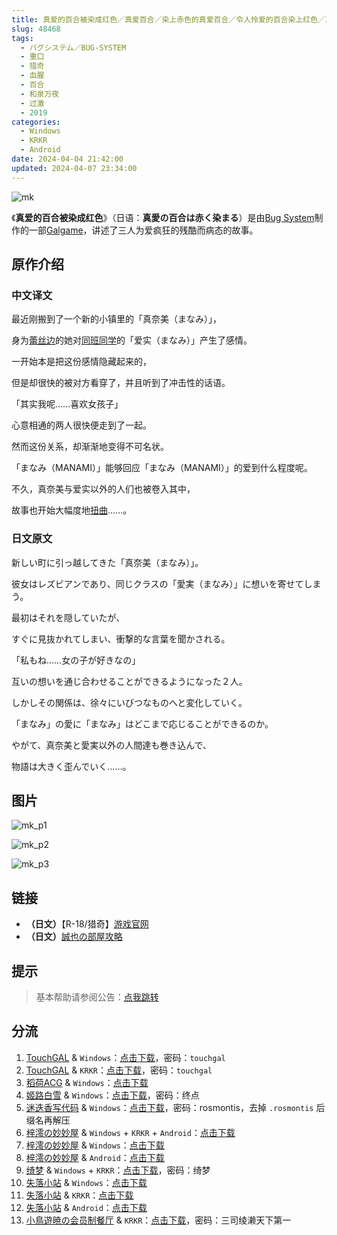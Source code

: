 ```yaml
---
title: 真爱的百合被染成红色／真爱百合／染上赤色的真爱百合／令人怜爱的百合染上红色／真愛の百合は赤く染まる
slug: 48468
tags:
  - バグシステム／BUG-SYSTEM
  - 重口
  - 猎奇
  - 血腥
  - 百合
  - 和泉万夜
  - 过激
  - 2019
categories:
  - Windows
  - KRKR
  - Android
date: 2024-04-04 21:42:00
updated: 2024-04-07 23:34:00
---
```


![mk](https://static.saop.cc/vns/img/mk.webp)

《**真爱的百合被染成红色**》（日语：**真愛の百合は赤く染まる**）是由[Bug System](https://zh.moegirl.org.cn/Bug_System)制作的一部[Galgame](https://zh.moegirl.org.cn/Galgame)，讲述了三人为爱疯狂的残酷而病态的故事。

<!-- more -->

## 原作介绍

### 中文译文

最近刚搬到了一个新的小镇里的「真奈美（まなみ）」，

身为[蕾丝边](https://zh.moegirl.org.cn/百合(萌属性))的她对[同班同学](https://zh.moegirl.org.cn/同班同学)的「爱实（まなみ）」产生了感情。

一开始本是把这份感情隐藏起来的，

但是却很快的被对方看穿了，并且听到了冲击性的话语。

「其实我呢……喜欢女孩子」

心意相通的两人很快便走到了一起。

然而这份关系，却渐渐地变得不可名状。

「まなみ（MANAMI）」能够回应「まなみ（MANAMI）」的爱到什么程度呢。

不久，真奈美与爱实以外的人们也被卷入其中，

故事也开始大幅度地[扭曲](https://zh.moegirl.org.cn/扭曲)……。

### 日文原文

新しい町に引っ越してきた「真奈美（まなみ）」。

彼女はレズビアンであり、同じクラスの「愛実（まなみ）」に想いを寄せてしまう。

最初はそれを隠していたが、

すぐに見抜かれてしまい、衝撃的な言葉を聞かされる。

「私もね……女の子が好きなの」

互いの想いを通じ合わせることができるようになった２人。

しかしその関係は、徐々にいびつなものへと変化していく。

「まなみ」の愛に「まなみ」はどこまで応じることができるのか。

やがて、真奈美と愛実以外の人間達も巻き込んで、

物語は大きく歪んでいく……。

## 图片

![mk_p1](https://static.saop.cc/vns/img/mk_p1.webp)

![mk_p2](https://static.saop.cc/vns/img/mk_p2.webp)

![mk_p3](https://static.saop.cc/vns/img/mk_p3.webp)

## 链接

- **（日文）**【R-18/猎奇】[游戏官网](http://bug-system.com/product/04_mk/)
- **（日文）**[誠也の部屋攻略](https://seiya-saiga.com/game/bugsystem/manakashi.html)

## 提示

> 基本帮助请参阅公告：[点我跳转](/)

## 分流

1. [TouchGAL](https://www.touchgal.io/) & `Windows`：[点击下载](https://pan.touchgal.net/s/7NxxTX)，密码：`touchgal`
2. [TouchGAL](https://www.touchgal.io/) & `KRKR`：[点击下载](https://pan.touchgal.net/s/GjQ8cX)，密码：`touchgal`
3. [稻荷ACG](https://amoebi.com/) & `Windows`：[点击下载](https://alpha.zrflie3.pw/PC-2/CLEAR%20RAVE/BUG%20SYSTEM/%E7%9C%9F%E7%88%B1%E7%9A%84%E7%99%BE%E5%90%88%E8%A2%AB%E6%9F%93%E6%88%90%E7%BA%A2%E8%89%B2.7z)
4. [姬路白雪](https://pan.jlbx.xyz/) & `Windows`：[点击下载](https://pan.jlbx.xyz/?s=%E7%9C%9F%E7%88%B1%E7%99%BE%E5%90%88)，密码：终点
5. [迷迭香写代码](https://rosmontis.com/) & `Windows`：[点击下载](https://drive.rosmontis.com/s/2QZSD)，密码：rosmontis，去掉 `.rosmontis` 后缀名再解压
6. [梓澪の妙妙屋](https://zi0.cc/) & `Windows` + `KRKR` + `Android`：[点击下载](https://zi0.cc/,%E3%80%90ADV-%E5%86%92%E9%99%A9%E6%B8%B8%E6%88%8F%E3%80%91/%E3%80%90PC+%E5%AE%89%E5%8D%93%E3%80%91%E6%9F%93%E6%88%90%E7%BA%A2%E8%89%B2%E7%9A%84%E7%9C%9F%E7%88%B1%E7%99%BE%E5%90%88?from=search)
7. [梓澪の妙妙屋](https://zi0.cc/) & `Windows`：[点击下载](https://zi0.cc/.%E3%80%90%E5%A4%8F%E9%A3%8E%E3%80%91/.%E3%80%90%E5%A4%8F%E9%A3%8E-2%E3%80%91/.%E5%85%B6%E4%BB%96/BUG_SYSTEM04%E7%9C%9F%E7%88%B1%E7%9A%84%E7%99%BE%E5%90%88%E8%A2%AB%E6%9F%93%E6%88%90%E7%BA%A2%E8%89%B2%E6%9F%93%E6%88%90%E7%BA%A2%E8%89%B2%E7%9A%84%E7%9C%9F%E7%88%B1%E7%99%BE%E5%90%88%E7%9C%9F%E6%84%9B%E3%81%AE%E7%99%BE%E5%90%88%E3%81%AF%E8%B5%A4%E3%81%8F%E6%9F%93%E3%81%BE%E3%82%8B.rar?from=search)
8. [梓澪の妙妙屋](https://zi0.cc/) & `Android`：[点击下载](https://zi0.cc/d/%60%E3%80%90%E5%BD%92%20%E6%A1%A3%E3%80%91/%E3%80%90%E5%AE%89%E5%8D%93%E5%90%88%E9%9B%86%E3%80%91/004/%E6%AD%BB%E6%A3%BA2-%E7%9C%9F%E7%88%B1%E7%9A%84%E7%99%BE%E5%90%88%E8%A2%AB%E6%9F%93%E6%88%90%E7%BA%A2%E8%89%B2.apk?sign=QOJIafk5P7QPwrXLF1Ch0FOPub79L1i2v1vLePaMEVE=:0)
9. [绮梦](https://acgs.eu.org/) & `Windows` + `KRKR`：[点击下载](https://acgs.eu.org/down_html/?url=game/%E7%9C%9F%E7%88%B1%E7%9A%84%E7%99%BE%E5%90%88%E8%A2%AB%E6%9F%93%E6%88%90%E7%BA%A2%E8%89%B2&name=%E7%9C%9F%E7%88%B1%E7%9A%84%E7%99%BE%E5%90%88%E8%A2%AB%E6%9F%93%E6%88%90%E7%BA%A2%E8%89%B2)，密码：绮梦
10. [失落小站](https://www.shinnku.com/) & `Windows`：[点击下载](https://www.shinnku.com/api/download/0/win/%E6%9F%93%E6%88%90%E7%BA%A2%E8%89%B2%E7%9A%84%E7%9C%9F%E7%88%B1%E7%99%BE%E5%90%88-%E7%9C%9F%E7%88%B1%E3%81%AE%E7%99%BE%E5%90%88%E3%81%AF%E8%B5%A4%E3%81%8F%E6%9F%93%E3%81%BE%E3%82%8B.7z)
11. [失落小站](https://www.shinnku.com/) & `KRKR`：[点击下载](https://www.shinnku.com/api/download/0/krkr/%E6%9F%93%E6%88%90%E7%BA%A2%E8%89%B2%E7%9A%84%E7%9C%9F%E7%88%B1%E7%99%BE%E5%90%88-%E7%9C%9F%E7%88%B1%E3%81%AE%E7%99%BE%E5%90%88%E3%81%AF%E8%B5%A4%E3%81%8F%E6%9F%93%E3%81%BE%E3%82%8B.7z)
12. [失落小站](https://www.shinnku.com/) & `Android`：[点击下载](https://www.shinnku.com/api/download/0/apk/%E5%86%B7%E7%8B%90/1500-2000/1535-%E6%AD%BB%E6%A3%BA2-%E7%9C%9F%E7%88%B1%E7%9A%84%E7%99%BE%E5%90%88%E8%A2%AB%E6%9F%93%E6%88%90%E7%BA%A2%E8%89%B2.apk)
13. [小鳥遊暁の会员制餐厅](https://t-satoru.top/) & `KRKR`：[点击下载](https://pan.t-satoru.top/d/ode5/Galgames/%E3%80%90%E8%87%AA%E5%B0%81%E5%8C%85%E3%80%91%E5%8E%9F%E5%88%9B%E4%BD%9C%E5%93%81/%E7%9C%9F%E7%88%B1%E7%99%BE%E5%90%88/KR_%E7%9C%9F%E7%99%BE%E6%B1%89%E5%8C%96%E7%BB%84_%E7%9C%9F%E7%88%B1%E7%9A%84%E7%99%BE%E5%90%88%E8%A2%AB%E6%9F%93%E6%88%90%E7%BA%A2%E8%89%B2_od.rar)，密码：三司绫濑天下第一
